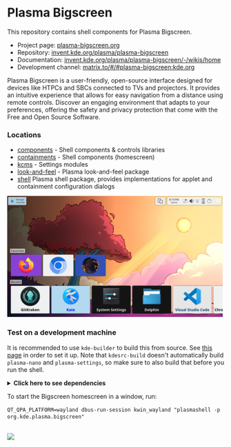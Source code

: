 <!--
- SPDX-FileCopyrightText: None
- SPDX-License-Identifier: CC0-1.0
-->

# Plasma Bigscreen

This repository contains shell components for Plasma Bigscreen.

* Project page: [plasma-bigscreen.org](https://plasma-bigscreen.org)
* Repository: [invent.kde.org/plasma/plasma-bigscreen](https://invent.kde.org/plasma/plasma-bigscreen)
* Documentation: [invent.kde.org/plasma/plasma-bigscreen/-/wikis/home](https://invent.kde.org/plasma/plasma-bigscreen/-/wikis/home)
* Development channel: [matrix.to/#/#plasma-bigscreen:kde.org](https://matrix.to/#/#plasma-bigscreen:kde.org)

Plasma Bigscreen is a user-friendly, open-source interface designed for devices like HTPCs and SBCs connected to TVs and projectors. It provides an intuitive experience that allows for easy navigation from a distance using remote controls. Discover an engaging environment that adapts to your preferences, offering the safety and privacy protection that come with the Free and Open Source Software.

### Locations

* [components](components) - Shell components & controls libraries
* [containments](containments) - Shell components (homescreen)
* [kcms](kcms) - Settings modules
* [look-and-feel](look-and-feel/contents) - Plasma look-and-feel package
* [shell](shell) Plasma shell package, provides implementations for applet and containment configuration dialogs

<img src="/screenshots/homescreen.png" width=500px/>

### Test on a development machine

It is recommended to use `kde-builder` to build this from source.
See [this page](https://community.kde.org/Get_Involved/development) in order to set it up.
Note that `kdesrc-build` doesn't automatically build `plasma-nano` and `plasma-settings`, so make sure to also build that before you run the shell.

<details>
<summary><b>Click here to see dependencies</b></summary>

### KDE Plasma Dependencies

- Plasma Nano - https://invent.kde.org/plasma/plasma-nano

### KDE Frameworks Dependencies

- Activities
- ActivitiesStats
- Plasma
- I18n
- Kirigami
- KCMUtils
- GlobalAccel
- Notifications
- PlasmaQuick
- KIO
- Wayland
- WindowSystem
- KDEConnect
- SVG

### Qt dependencies

- Quick
- Core
- Qml
- DBus
- Network

</details>

To start the Bigscreen homescreen in a window, run:

```
QT_QPA_PLATFORM=wayland dbus-run-session kwin_wayland "plasmashell -p org.kde.plasma.bigscreen"
```

<br/>

<img src="https://invent.kde.org/plasma/plasma-bigscreen/-/wikis/uploads/92914bdc119ad89fb0436c1ad59e1375/image.png" width=300px>
